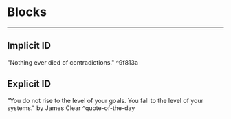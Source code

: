 # Blocks

---

## Implicit ID

"Nothing ever died of contradictions." ^9f813a

## Explicit ID

"You do not rise to the level of your goals. You fall to the level of your systems." by James Clear ^quote-of-the-day
